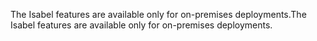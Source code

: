 <span data-ttu-id="55faf-101">The Isabel features are available only for on-premises deployments.</span><span class="sxs-lookup"><span data-stu-id="55faf-101">The Isabel features are available only for on-premises deployments.</span></span>